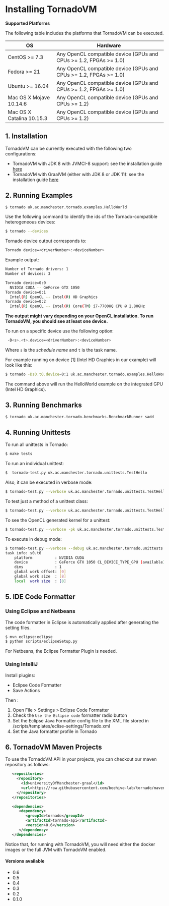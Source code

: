 # Installing TornadoVM

**Supported Platforms**

The following table includes the platforms that TornadoVM can be executed.

| OS                         | Hardware    |
| -------------------------- | ----------- |
| CentOS >= 7.3              | Any OpenCL compatible device (GPUs and CPUs >= 1.2, FPGAs >= 1.0)           |
| Fedora >= 21               | Any OpenCL compatible device (GPUs and CPUs >= 1.2, FPGAs >= 1.0)        |
| Ubuntu >= 16.04            | Any OpenCL compatible device (GPUs and CPUs >= 1.2, FPGAs >= 1.0)        |
| Mac OS X Mojave 10.14.6    | Any OpenCL compatible device (GPUs and CPUs >= 1.2)        |
| Mac OS X Catalina 10.15.3  | Any OpenCL compatible device (GPUs and CPUs >= 1.2)          |


## 1. Installation

TornadoVM can be currently executed with the following two configurations:

  * TornadoVM with JDK 8 with JVMCI-8 support: see the installation guide [here](assembly/src/docs/11_INSTALL_WITH_JDK8.md)
  * TornadoVM with GraalVM (either with JDK 8 or JDK 11): see the installation guide [here](assembly/src/docs/10_INSTALL_WITH_GRAALVM.md)

## 2. Running Examples

```bash
$ tornado uk.ac.manchester.tornado.examples.HelloWorld
```

Use the following command to identify the ids of the Tornado-compatible heterogeneous devices:

```bash
$ tornado --devices
```
Tornado device output corresponds to:
```bash
Tornado device=<driverNumber>:<deviceNumber>
```
Example output:
```bash
Number of Tornado drivers: 1
Number of devices: 3

Tornado device=0:0
  NVIDIA CUDA -- GeForce GTX 1050
Tornado device=0:1
  Intel(R) OpenCL -- Intel(R) HD Graphics
Tornado device=0:2
  Intel(R) OpenCL -- Intel(R) Core(TM) i7-7700HQ CPU @ 2.80GHz
```

**The output might vary depending on your OpenCL installation. To run TornadoVM, you should see at least one device.**

To run on a specific device use the following option:

```bash
 -D<s>.<t>.device=<driverNumber>:<deviceNumber>
```

Where `s` is the *schedule name* and `t` is the task name.

For example running on device [1] (Intel HD Graphics in our example) will look like this:

```bash
$ tornado -Ds0.t0.device=0:1 uk.ac.manchester.tornado.examples.HelloWorld
```

The command above will run the HelloWorld example on the integrated GPU (Intel HD Graphics).

## 3. Running Benchmarks

```bash
$ tornado uk.ac.manchester.tornado.benchmarks.BenchmarkRunner sadd
```


## 4. Running Unittests

To run all unittests in Tornado:

```bash
$ make tests
```

To run an individual unittest:

```bash
$  tornado-test.py uk.ac.manchester.tornado.unittests.TestHello
```

Also, it can be executed in verbose mode:

```bash
$ tornado-test.py --verbose uk.ac.manchester.tornado.unittests.TestHello
```

To test just a method of a unittest class:

```bash
$ tornado-test.py --verbose uk.ac.manchester.tornado.unittests.TestHello#testHello
```

To see the OpenCL generated kernel for a unittest:

```bash
$ tornado-test.py --verbose -pk uk.ac.manchester.tornado.unittests.TestHello#testHello
```

To execute in debug mode:

```bash
$ tornado-test.py --verbose --debug uk.ac.manchester.tornado.unittests.TestHello#testHello
task info: s0.t0
	platform          : NVIDIA CUDA
	device            : GeForce GTX 1050 CL_DEVICE_TYPE_GPU (available)
	dims              : 1
	global work offset: [0]
	global work size  : [8]
	local  work size  : [8]
```


## 5. IDE Code Formatter

### Using Eclipse and Netbeans

The code formatter in Eclipse is automatically applied after generating the setting files.

```bash
$ mvn eclipse:eclipse
$ python scripts/eclipseSetup.py
```

For Netbeans, the Eclipse Formatter Plugin is needed.

### Using IntelliJ

Install plugins:
 * Eclipse Code Formatter
 * Save Actions

Then :
 1. Open File > Settings > Eclipse Code Formatter
 2. Check the `Use the Eclipse code` formatter radio button
 2. Set the Eclipse Java Formatter config file to the XML file stored in /scripts/templates/eclise-settings/Tornado.xml
 3. Set the Java formatter profile in Tornado


## 6. TornadoVM Maven Projects

To use the TornadoVM API in your projects, you can checkout our maven repository as follows:


```xml
   <repositories>
     <repository>
       <id>universityOfManchester-graal</id>
       <url>https://raw.githubusercontent.com/beehive-lab/tornado/maven-tornadovm</url>
     </repository>
   </repositories>

   <dependencies>   
      <dependency>
         <groupId>tornado</groupId>
         <artifactId>tornado-api</artifactId>
         <version>0.6</version>
      </dependency>
   </dependencies>
```

Notice that, for running with TornadoVM, you will need either the docker images or the full JVM with TornadoVM enabled.

#### Versions available

* 0.6
* 0.5
* 0.4
* 0.3
* 0.2   
* 0.1.0
